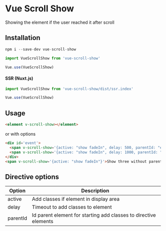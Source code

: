 # Vue Scroll Show

Showing the element if the user reached it after scroll

## Installation

```js
npm i --save-dev vue-scroll-show
```

```js
import VueScrollShow from 'vue-scroll-show'

Vue.use(VueScrollShow)
```

#### SSR (Nuxt.js)

```js
import VueScrollShow from 'vue-scroll-show/dist/ssr.index'

Vue.use(VueScrollShow)
```

## Usage

```html
<element v-scroll-show></element>
```

or with options

```html
<div id='event'>
  <span v-scroll-show='{active: "show fadeIn", delay: 500, parentId: "event"}'>Show one from parentId</span>
  <span v-scroll-show='{active: "show fadeIn", delay: 1000, parentId: "event"}'>Show two from parentId</span>
</div>
<span v-scroll-show='{active: "show fadeIn"}'>Show three without parentId</span>
```

## Directive options

| Option | Description |
| ------ | ------ |
| active | Add classes if element in display area |
| delay | Timeout to add classes to element |
| parentId | Id parent element for starting add classes to directive elements |